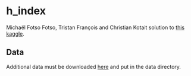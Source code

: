 # h_index
Michaël Fotso Fotso, Tristan François and Christian Kotait solution to [this kaggle](https://www.kaggle.com/c/inf554-2021).

## Data

Additional data must be downloaded [here](https://www.dropbox.com/s/2s3lmm7utjbkg5e/abstracts.txt?dl=0) and put in the data directory.
